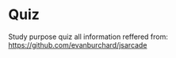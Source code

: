 # Quiz
Study purpose quiz
all information reffered from:    https://github.com/evanburchard/jsarcade
